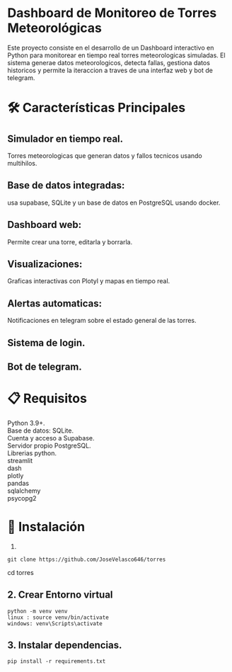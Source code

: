 # Dashboard de Monitoreo de Torres Meteorológicas

Este proyecto consiste en el desarrollo de un Dashboard interactivo en Python para monitorear en tiempo real torres meteorologicas simuladas. El sistema generae datos meteorologicos, detecta fallas, gestiona datos historicos y permite la iteraccion a traves de una interfaz web y bot de telegram.

# 🛠️ Características Principales

## Simulador en tiempo real.

Torres meteorologicas que generan datos y fallos tecnicos usando multihilos.

## Base de datos integradas:

usa supabase, SQLite y un base de datos en PostgreSQL usando docker.

## Dashboard web:

Permite crear una torre, editarla y borrarla.

## Visualizaciones:

Graficas interactivas con Plotyl y mapas en tiempo real.

## Alertas automaticas:

Notificaciones en telegram sobre el estado general de las torres.

## Sistema de login.

## Bot de telegram.

# 📋 Requisitos

Python 3.9+.  
Base de datos:
SQLite.  
Cuenta y acceso a Supabase.  
Servidor propio PostgreSQL.  
Librerias python.  
streamlit  
dash  
plotly  
pandas  
sqlalchemy  
psycopg2

# 🚀 Instalación

1.

```
git clone https://github.com/JoseVelasco646/torres
```

cd torres

## 2. Crear Entorno virtual

```
python -m venv venv
linux : source venv/bin/activate
windows: venv\Scripts\activate
```

## 3. Instalar dependencias.

```
pip install -r requirements.txt
```
